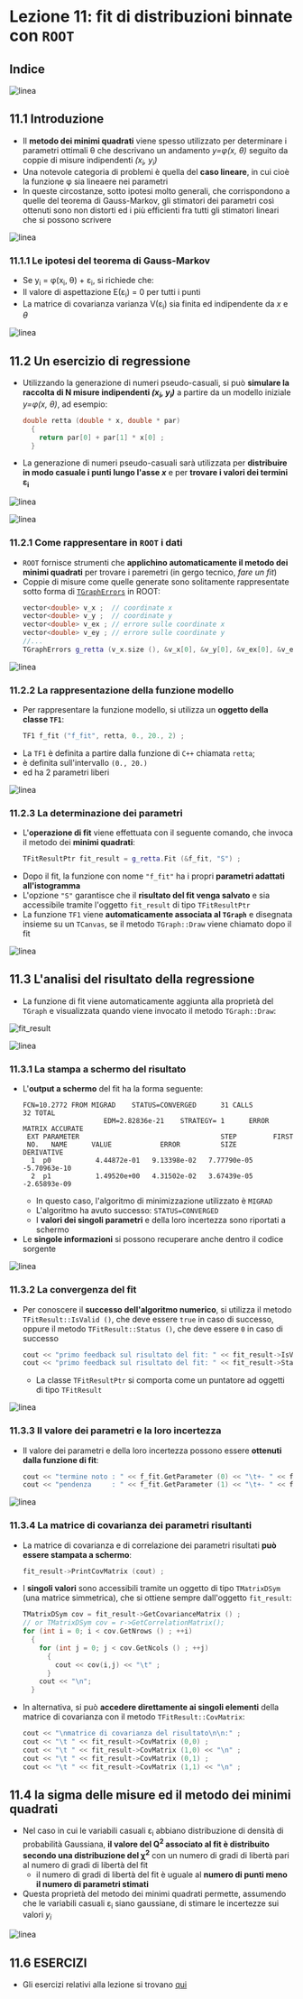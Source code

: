 # Lezione 11: fit di distribuzioni binnate con ```ROOT```

## Indice


![linea](../immagini/linea.png)

## 11.1 Introduzione

  * Il **metodo dei minimi quadrati** viene spesso utilizzato 
    per determinare i parametri ottimali &theta; che descrivano un andamento *y=&phi;(x, &theta;)*
    seguito da coppie di misure indipendenti *(x<sub>i</sub>, y<sub>i</sub>)*
  * Una notevole categoria di problemi è quella del **caso lineare**,
    in cui cioè la funzione &phi; sia lineaere nei parametri
  * In queste circostanze, sotto ipotesi molto generali, 
    che corrispondono a quelle del teorema di Gauss-Markov,
    gli stimatori dei parametri così ottenuti sono non distorti
    ed i più efficienti fra tutti gli stimatori lineari che si possono scrivere

![linea](../immagini/linea.png)

### 11.1.1 Le ipotesi del teorema di Gauss-Markov
  * Se y<sub>i</sub> = &phi;(x<sub>i</sub>, &theta;) + &epsilon;<sub>i</sub>, si richiede che:
  * Il valore di aspettazione E(&epsilon;<sub>i</sub>) = 0 per tutti i punti 
  * La matrice di covarianza varianza V(&epsilon;<sub>i</sub>) sia finita
    ed indipendente da *x* e *&theta;*

![linea](../immagini/linea.png)

## 11.2 Un esercizio di regressione

  * Utilizzando la generazione di numeri pseudo-casuali,
    si può **simulare la raccolta di N misure indipendenti *(x<sub>i</sub>, y<sub>i</sub>)***
    a partire da un modello iniziale *y=&phi;(x, &theta;)*,
    ad esempio:
    ```cpp
    double retta (double * x, double * par)
      {
        return par[0] + par[1] * x[0] ;
      }
    ```
  * La generazione di numeri pseudo-casuali
    sarà utilizzata per **distribuire in modo casuale i punti lungo l'asse *x***
    e per **trovare i valori dei termini &epsilon;<sub>i</sub>**

![linea](immagini/punti.png)

![linea](../immagini/linea.png)

### 11.2.1 Come rappresentare in ```ROOT``` i dati

  * ```ROOT``` fornisce strumenti che **applichino automaticamente
    il metodo dei minimi quadrati** per trovare i paremetri
    (in gergo tecnico, *fare un fit*)
  * Coppie di misure come quelle generate sono solitamente rappresentate
    sotto forma di [```TGraphErrors```](https://root.cern.ch/doc/master/classTGraphErrors.html) in ROOT:
    ```cpp
    vector<double> v_x ;  // coordinate x
    vector<double> v_y ;  // coordinate y
    vector<double> v_ex ; // errore sulle coordinate x
    vector<double> v_ey ; // errore sulle coordinate y
    //...
    TGraphErrors g_retta (v_x.size (), &v_x[0], &v_y[0], &v_ex[0], &v_ey[0]) ;
    ```

![linea](../immagini/linea.png)

### 11.2.2 La rappresentazione della funzione modello

  * Per rappresentare la funzione modello, 
    si utilizza un **oggetto della classe ```TF1```**:
    ```cpp
    TF1 f_fit ("f_fit", retta, 0., 20., 2) ;
    ```
  * La ```TF1``` è definita a partire dalla funzione di ```C++``` chiamata ```retta```;
  * è definita sull'intervallo ```(0., 20.)```
  * ed ha 2 parametri liberi

![linea](../immagini/linea.png)

### 11.2.3 La determinazione dei parametri

  * L'**operazione di fit** viene effettuata con il seguente comando,
    che invoca il metodo dei **minimi quadrati**:
    ```cpp
    TFitResultPtr fit_result = g_retta.Fit (&f_fit, "S") ;
    ```
  * Dopo il fit,
    la funzione con nome ```"f_fit"``` ha i propri **parametri adattati all'istogramma**
  * L'opzione ```"S"``` garantisce che il **risultato del fit venga salvato**
    e sia accessibile tramite l'oggetto ```fit_result``` di tipo ```TFitResultPtr```
  * La funzione ```TF1``` viene **automaticamente associata al ```TGraph```**
    e disegnata insieme su un ```TCanvas```, 
    se il metodo ```TGraph::Draw``` viene chiamato dopo il fit  

![linea](../immagini/linea.png)

## 11.3 L'analisi del risultato della regressione

  * La funzione di fit viene automaticamente aggiunta alla proprietà del ```TGraph```
    e visualizzata quando viene invocato il metodo ```TGraph::Draw```:

![fit_result](immagini/fit_result.png)

![linea](../immagini/linea.png)

### 11.3.1 La stampa a schermo del risultato

  * L'**output a schermo** del fit ha la forma seguente:
    ```
    FCN=10.2772 FROM MIGRAD    STATUS=CONVERGED      31 CALLS          32 TOTAL
                        EDM=2.82836e-21    STRATEGY= 1      ERROR MATRIX ACCURATE 
     EXT PARAMETER                                   STEP         FIRST   
     NO.   NAME      VALUE            ERROR          SIZE      DERIVATIVE 
      1  p0           4.44872e-01   9.13398e-02   7.77790e-05  -5.70963e-10
      2  p1           1.49520e+00   4.31502e-02   3.67439e-05  -2.65893e-09
    ```
    * In questo caso, l'algoritmo di minimizzazione utilizzato è ```MIGRAD```
    * L'algoritmo ha avuto successo: ```STATUS=CONVERGED```
    * I **valori dei singoli parametri** e della loro incertezza sono riportati a schermo
  * Le **singole informazioni** si possono recuperare anche dentro il codice sorgente  

![linea](../immagini/linea.png)

### 11.3.2 La convergenza del fit

  * Per conoscere il **successo dell'algoritmo numerico**,
    si utilizza il metodo ```TFitResult::IsValid ()```, che deve essere ```true``` in caso di successo,
    oppure il metodo ```TFitResult::Status ()```, che deve essere ```0``` in caso di successo
    ```cpp
    cout << "primo feedback sul risultato del fit: " << fit_result->IsValid () << endl ;
    cout << "primo feedback sul risultato del fit: " << fit_result->Status () << endl ;
    ```
    * La classe ```TFitResultPtr``` si comporta come un puntatore ad oggetti di tipo ```TFitResult```

![linea](../immagini/linea.png)

### 11.3.3 Il valore dei parametri e la loro incertezza

  * Il valore dei parametri e della loro incertezza possono essere **ottenuti dalla funzione di fit**:
    ```cpp
    cout << "termine noto : " << f_fit.GetParameter (0) << "\t+- " << f_fit.GetParError (0) << endl ;
    cout << "pendenza     : " << f_fit.GetParameter (1) << "\t+- " << f_fit.GetParError (1) << endl ;
    ```

![linea](../immagini/linea.png)

### 11.3.4 La matrice di covarianza dei parametri risultanti

  * La matrice di covarianza e di correlazione dei parametri risultati **può essere stampata a schermo**:
    ```cpp
    fit_result->PrintCovMatrix (cout) ;
    ```
  * I **singoli valori** sono accessibili tramite un oggetto di tipo ```TMatrixDSym``` (una matrice simmetrica),
    che si ottiene sempre dall'oggetto ```fit_result```:
    ```cpp
    TMatrixDSym cov = fit_result->GetCovarianceMatrix () ;
    // or TMatrixDSym cov = r->GetCorrelationMatrix();
    for (int i = 0; i < cov.GetNrows () ; ++i)
      {
        for (int j = 0; j < cov.GetNcols () ; ++j)
          {
            cout << cov(i,j) << "\t" ;
          }
        cout << "\n";
      }
    ```
  * In alternativa, 
    si può **accedere direttamente ai singoli elementi** della matrice di covarianza
    con il metodo ```TFitResult::CovMatrix```:
    ```cpp
    cout << "\nmatrice di covarianza del risultato\n\n:" ;
    cout << "\t " << fit_result->CovMatrix (0,0) ;
    cout << "\t " << fit_result->CovMatrix (1,0) << "\n" ;
    cout << "\t " << fit_result->CovMatrix (0,1) ;
    cout << "\t " << fit_result->CovMatrix (1,1) << "\n" ; 
    ```

## 11.4 la sigma delle misure ed il metodo dei minimi quadrati

  * Nel caso in cui le variabili casuali &epsilon;<sub>i</sub> abbiano distribuzione
    di densità di probabilità Gaussiana,
    **il valore del Q<sup>2</sup> associato al fit
    è distribuito secondo una distribuzione del &chi;<sup>2</sup>**
    con un numero di gradi di libertà pari 
    al numero di gradi di libertà del fit
     * il numero di gradi di libertà del fit è uguale al **numero di punti meno il numero di parametri stimati**
  * Questa proprietà del metodo dei minimi quadrati permette,
    assumendo che le variabili casuali &epsilon;<sub>i</sub> siano gaussiane,
    di stimare le incertezze sui valori *y<sub>i</sub>*

![linea](../immagini/linea.png)

## 11.6 ESERCIZI

  * Gli esercizi relativi alla lezione si trovano [qui](ESERCIZI.md)

